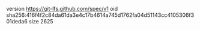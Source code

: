 version https://git-lfs.github.com/spec/v1
oid sha256:416f4f2c84da61da3e4c17b4614a745d1762fa04d51143cc4105306f301deda6
size 2625
